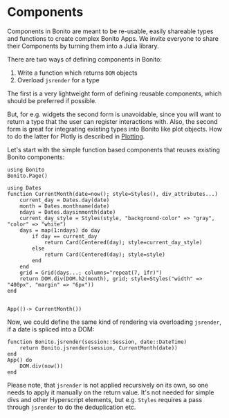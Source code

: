 # Components

Components in Bonito are meant to be re-usable, easily shareable types and functions to create complex Bonito Apps.
We invite everyone to share their Components by turning them into a Julia library.

There are two ways of defining components in Bonito:

1. Write a function which returns `DOM` objects
2. Overload `jsrender` for a type

The first is a very lightweight form of defining reusable components, which should be preferred if possible.

But, for e.g. widgets the second form is unavoidable, since you will want to return a type that the user can register interactions with.
Also, the second form is great for integrating existing types into Bonito like plot objects.
How to do the latter for Plotly is described in [Plotting](@ref).

Let's start with the simple function based components that reuses existing Bonito components:

```@setup 1
using Bonito
Bonito.Page()
```

```@example 1
using Dates
function CurrentMonth(date=now(); style=Styles(), div_attributes...)
    current_day = Dates.day(date)
    month = Dates.monthname(date)
    ndays = Dates.daysinmonth(date)
    current_day_style = Styles(style, "background-color" => "gray", "color" => "white")
    days = map(1:ndays) do day
        if day == current_day
            return Card(Centered(day); style=current_day_style)
        else
            return Card(Centered(day); style=style)
        end
    end
    grid = Grid(days...; columns="repeat(7, 1fr)")
    return DOM.div(DOM.h2(month), grid; style=Styles("width" => "400px", "margin" => "6px"))
end


App(()-> CurrentMonth())
```

Now, we could define the same kind of rendering via overloading `jsrender`, if a date is spliced into a DOM:

```@example 1
function Bonito.jsrender(session::Session, date::DateTime)
    return Bonito.jsrender(session, CurrentMonth(date))
end
App() do
    DOM.div(now())
end
```

Please note, that `jsrender` is not applied recursively on its own, so one needs to apply it manually on the return value.
It's not needed for simple divs and other Hyperscript elements, but e.g. `Styles` requires a pass through `jsrender` to do the deduplication etc.
